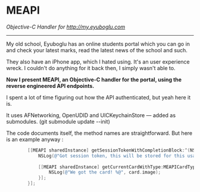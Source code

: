 # MEAPI
*Objective-C Handler for http://my.eyuboglu.com*

***

My old school, Eyuboglu has an online students portal which you can go in and check your latest marks, read the latest news of the school and such.

They also have an iPhone app, which I hated using. It's an user experience wreck. I couldn't do anything for it back then, I simply wasn't able to.


**Now I present MEAPI, an Objective-C handler for the portal, using the reverse engineered API endpoints.**

I spent a lot of time figuring out how the API authenticated, but yeah here it is.

It uses AFNetworking, OpenUDID and UICKeychainStore — added as submodules. (git submodule update --init)

The code documents itself, the method names are straightforward.
But here is an example anyway : 
```objective-c
        [[MEAPI sharedInstance] getSessionTokenWithCompletionBlock:^(NSString *sessionToken) {
            NSLog(@"Got session token, this will be stored for this usage session, no need for calling it again and again for every API call.");
            
            [[MEAPI sharedInstance] getCurrentCardWithType:MEAPICardTypeUpToDate completionBlock:^(MECard *card, NSError *error) {
                NSLog(@"We got the card! %@", card.image);
            }];
        }];
```
